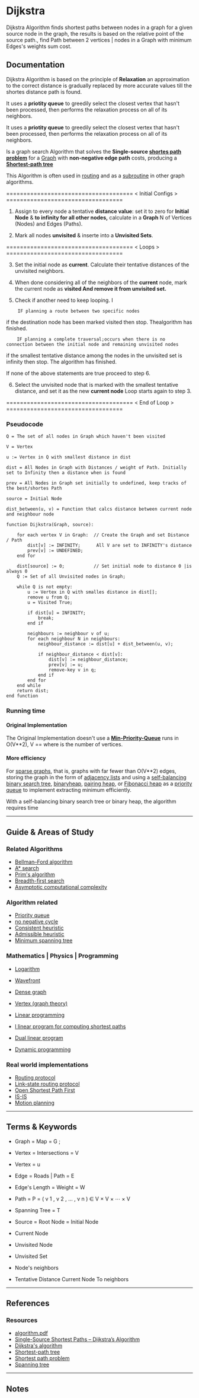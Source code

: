 Dijkstra
========


Dijkstra Algorithm finds shortest paths between nodes in a graph for a given source node in the graph, the results is based on the relative point of the source path., find Path between 2 vertices | nodes in a Graph with minimum Edges's weights sum cost.


Documentation
-------------

Dijkstra Algorithm is based on the principle of **Relaxation** an approximation to the correct distance is gradually replaced by more accurate values till the shortes distance path is found. 

It uses a **priotity queue** to greedily select the closest vertex that hasn't been processed, then performs the relaxation process on all of its neighbors. 


It uses a **priotity queue** to greedily select the closest vertex that hasn't been processed, then performs the relaxation process on all of its neighbors. 

Is a graph search Algorithm that solves the **Single-source [shortes path problem](https://en.wikipedia.org/w/index.php?title=Shortest_path_problem)** for a [Graph](https://en.wikipedia.org/wiki/Graph#Mathematics) with **non-negative edge path** costs, producing a **[Shortest-path tree](https://en.wikipedia.org/wiki/Shortest-path_tree)**

This Algorithm is often used in [routing](https://en.wikipedia.org/w/index.php?title=Routing) and as a [subroutine](https://en.wikipedia.org/w/index.php?title=Subroutine) in other graph algorithms. 


===================================== < Initial Configs > ==================================  

1. Assign to every node a tentative **distance value**: set it to zero for **Initial Node** &  **to infinity for all other nodes,** calculate in a **Graph** N of Vertices (Nodes) and Edges (Paths). 

2. Mark all nodes **unvisited** & inserte into a **Unvisited Sets**.  

===================================== < Loops > ==================================  

3. Set the initial node as **current**.  Calculate their tentative distances of the unvisited neighbors. 

4. When done considering all of the neighbors of the **current** node, mark the current node as **visited And remove it from unvisited set.** 

5. Check if another need to keep looping. I

        IF planning a route between two specific nodes

if the destination node has been marked visited then stop. Thealgorithm has finished. 

        IF planning a complete traversal;occurs when there is no connection between the initial node and remaining unvisited nodes

if the smallest tentative distance among the nodes in the unvisited set is infinity then stop. The algorithm has finished. 

If none of the above statements are true proceed to step 6.

6. Select the unvisited node that is marked with the smallest tentative distance, and set it as the new **current node**  Loop starts again to step 3.

===================================== < End of Loop > ================================== 


### Pseudocode

```
Q = The set of all nodes in Graph which haven't been visited

V = Vertex 

u := Vertex in Q with smallest distance in dist

dist = All Nodes in Graph with Distances / weight of Path. Initially set to Infinity then a distance when is found

prev = All Nodes in Graph set initially to undefined, keep tracks of the best/shortes Path

source = Initial Node

dist_between(u, v) = Function that calcs distance between current node and neighbour node

function Dijkstra(Graph, source):

    for each vertex V in Graph:  // Create the Graph and set Distance / Path
        dist[v] := INFINITY;      All V are set to INFINITY's distance 
        prev[v] := UNDEFINED;
    end for

    dist[source] := 0;           // Set initial node to distance 0 |is always 0
    Q := Set of all Unvisited nodes in Graph;

    while Q is not empty:
        u := Vertex in Q with smalles distance in dist[];
        remove u from Q;
        u = Visited True;

        if dist[u] = INFINITY;
            break;
        end if

        neighbours := neighbour v of u;
        for each neighbour N in neighbours:
            neighbour_distance := dist[u] + dist_between(u, v);

            if neighbour_distance < dist[v]:
                dist[v] := neighbour_distance;
                prev[v] := u;
                remove-key v in q;
            end if
        end for
    end while
    return dist;
end function

```


### Running time 

#### Original Implementation

The Original Implementation doesn't use a **[Min-Priority-Queue](https://en.wikipedia.org/wiki/Priority_queue)** runs in  O(V**2), V == where is the number of vertices.


#### More efficiency

For [sparse graphs](https://en.wikipedia.org/wiki/Dense_graph), that is, graphs with far fewer than O(V**2) edges, storing  the  graph  in  the  form  of  [adjacency  lists](https://en.wikipedia.org/w/index.php?title=Adjacency_list)  and  using  a  [self-balancing  binary  search  tree](https://en.wikipedia.org/w/index.php?title=Self-balancing_binary_search_tree),  [binaryheap](https://en.wikipedia.org/w/index.php?title=Binary_heap),  [pairing  heap](https://en.wikipedia.org/w/index.php?title=Pairing_heap),  or  [Fibonacci  heap](https://en.wikipedia.org/w/index.php?title=Fibonacci_heap)  as  a  [priority  queue](https://en.wikipedia.org/w/index.php?title=Priority_queue)  to  implement  extracting  minimum  efficiently.  

With a self-balancing  binary  search  tree  or  binary  heap,  the  algorithm  requires  time 


-----------------------------------------------------------------------------------------------------

Guide & Areas of Study
-----------------------


### Related Algorithms


- [Bellman–Ford algorithm](http://www.cse.unt.edu/~tarau/teaching/AnAlgo/Dijkstra%27s%20algorithm.pdf#%5B%7B%22num%22%3A31%2C%22gen%22%3A0%7D%2C%7B%22name%22%3A%22XYZ%22%7D%2C297.9829%2C787.6635%2C0%5D)
- [A* search](https://en.wikipedia.org/wiki/A*_search_algorithm)
- [Prim's algorithm](https://en.wikipedia.org/w/index.php?title=Prim%27s_algorithm)
- [Breadth-first search](https://en.wikipedia.org/w/index.php?title=Breadth-first_search)
- [Asymptotic computational complexity](https://en.wikipedia.org/w/index.php?title=Asymptotic_computational_complexity)

### Algorithm related

- [Priority queue](https://en.wikipedia.org/wiki/Priority_queue)
- [no negative cycle](https://en.wikipedia.org/wiki/Shortest_path_problem#Related_problems)
- [Consistent heuristic](https://en.wikipedia.org/w/index.php?title=Consistent_heuristic)
- [Admissible heuristic](https://en.wikipedia.org/w/index.php?title=Admissible_heuristic)
- [Minimum spanning tree](https://en.wikipedia.org/w/index.php?title=Minimum_spanning_tree)

### Mathematics | Physics | Programming  

- [Logarithm](https://en.wikipedia.org/wiki/Logarithm)
- [Wavefront](https://en.wikipedia.org/w/index.php?title=Wavefront)
- [Dense graph](https://en.wikipedia.org/wiki/Dense_graph)
- [Vertex (graph theory)](https://en.wikipedia.org/w/index.php?title=Vertex_%28graph_theory%29)

- [Linear programming](https://en.wikipedia.org/w/index.php?title=Linear_programming)
- [l linear program for computing shortest  paths](https://en.wikipedia.org/wiki/Shortest_path_problem#Linear_programming_formulation)
- [Dual linear program](https://en.wikipedia.org/w/index.php?title=Dual_linear_program)
- [Dynamic programming](https://en.wikipedia.org/w/index.php?title=Dynamic_programming)

### Real world implementations

- [Routing protocol](https://en.wikipedia.org/w/index.php?title=Routing_protocol)
- [Link-state routing protocol](https://en.wikipedia.org/w/index.php?title=Link-state_routing_protocol)
- [Open Shortest Path First](https://en.wikipedia.org/wiki/Open_Shortest_Path_First)
- [IS-IS](https://en.wikipedia.org/w/index.php?title=IS-IS)
- [Motion planning](https://en.wikipedia.org/w/index.php?title=Motion_planning)


-----------------------------------------------------------------------------------------------------

Terms & Keywords
----------------


- Graph = Map = G ; 
- Vertex = Intersections = V 
- Vertex = u
- Edge = Roads | Path = E
- Edge's Length = Weight = W
- Path = P = ( v 1 , v 2 , … , v n ) ∈ V × V × ⋯ × V 
- Spanning Tree = T 
- Source = Root Node = Initial Node

- Current Node
- Unvisited Node
- Unvisited Set
- Node's neighbors 
- Tentative Distance Current Node To neighbors 


-----------------------------------------------------------------------------------------------------

References
----------

### Resources

- [algorithm.pdf](http://www.cse.unt.edu/~tarau/teaching/AnAlgo/Dijkstra's%20algorithm.pdf)
- [Single-Source Shortest Paths – Dijkstra’s Algorithm](https://www.techiedelight.com/single-source-shortest-paths-dijkstras-algorithm/)
- [Dijkstra's algorithm](https://en.wikipedia.org/wiki/Dijkstra%27s_algorithm)
- [Shortest-path tree](https://en.wikipedia.org/wiki/Shortest-path_tree)
- [Shortest path problem](https://en.wikipedia.org/wiki/Shortest_path_problem)
- [Spanning tree](https://en.wikipedia.org/wiki/Spanning_tree)

-----------------------------------------------------------------------------------------------------

Notes
-----



